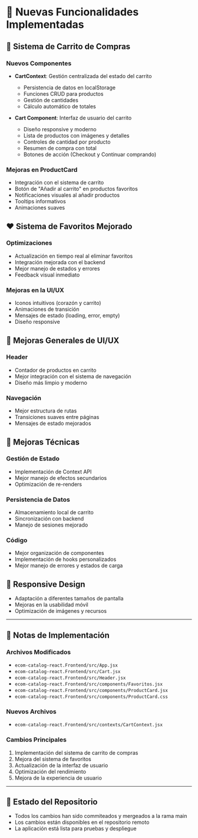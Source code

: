 # 🚀 Nuevas Funcionalidades Implementadas

## 🛒 Sistema de Carrito de Compras

### Nuevos Componentes
- **CartContext**: Gestión centralizada del estado del carrito
  - Persistencia de datos en localStorage
  - Funciones CRUD para productos
  - Gestión de cantidades
  - Cálculo automático de totales

- **Cart Component**: Interfaz de usuario del carrito
  - Diseño responsive y moderno
  - Lista de productos con imágenes y detalles
  - Controles de cantidad por producto
  - Resumen de compra con total
  - Botones de acción (Checkout y Continuar comprando)

### Mejoras en ProductCard
- Integración con el sistema de carrito
- Botón de "Añadir al carrito" en productos favoritos
- Notificaciones visuales al añadir productos
- Tooltips informativos
- Animaciones suaves

## ❤️ Sistema de Favoritos Mejorado

### Optimizaciones
- Actualización en tiempo real al eliminar favoritos
- Integración mejorada con el backend
- Mejor manejo de estados y errores
- Feedback visual inmediato

### Mejoras en la UI/UX
- Iconos intuitivos (corazón y carrito)
- Animaciones de transición
- Mensajes de estado (loading, error, empty)
- Diseño responsive

## 🎨 Mejoras Generales de UI/UX

### Header
- Contador de productos en carrito
- Mejor integración con el sistema de navegación
- Diseño más limpio y moderno

### Navegación
- Mejor estructura de rutas
- Transiciones suaves entre páginas
- Mensajes de estado mejorados

## 🔧 Mejoras Técnicas

### Gestión de Estado
- Implementación de Context API
- Mejor manejo de efectos secundarios
- Optimización de re-renders

### Persistencia de Datos
- Almacenamiento local de carrito
- Sincronización con backend
- Manejo de sesiones mejorado

### Código
- Mejor organización de componentes
- Implementación de hooks personalizados
- Mejor manejo de errores y estados de carga

## 📱 Responsive Design
- Adaptación a diferentes tamaños de pantalla
- Mejoras en la usabilidad móvil
- Optimización de imágenes y recursos

---

## 📝 Notas de Implementación

### Archivos Modificados
- `ecom-catalog-react.Frontend/src/App.jsx`
- `ecom-catalog-react.Frontend/src/Cart.jsx`
- `ecom-catalog-react.Frontend/src/Header.jsx`
- `ecom-catalog-react.Frontend/src/components/Favoritos.jsx`
- `ecom-catalog-react.Frontend/src/components/ProductCard.jsx`
- `ecom-catalog-react.Frontend/src/components/ProductCard.css`

### Nuevos Archivos
- `ecom-catalog-react.Frontend/src/contexts/CartContext.jsx`

### Cambios Principales
1. Implementación del sistema de carrito de compras
2. Mejora del sistema de favoritos
3. Actualización de la interfaz de usuario
4. Optimización del rendimiento
5. Mejora de la experiencia de usuario

---

## 🔄 Estado del Repositorio
- Todos los cambios han sido commiteados y mergeados a la rama main
- Los cambios están disponibles en el repositorio remoto
- La aplicación está lista para pruebas y despliegue 